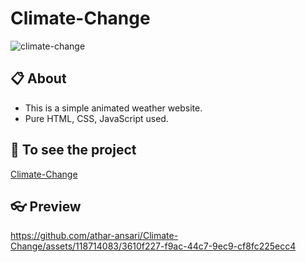 # Climate-Change
![climate-change](https://github.com/athar-ansari/Climate-Change/assets/118714083/b9d46297-4bf7-416b-a3e6-ef5a52b01514)

## 📋 About
 - This is a simple animated weather website.
 -  Pure HTML, CSS, JavaScript used.

## 🔗 To see the project
[Climate-Change](https://athar-ansari.github.io/Climate-Change/)

## 👓 Preview
https://github.com/athar-ansari/Climate-Change/assets/118714083/3610f227-f9ac-44c7-9ec9-cf8fc225ecc4

